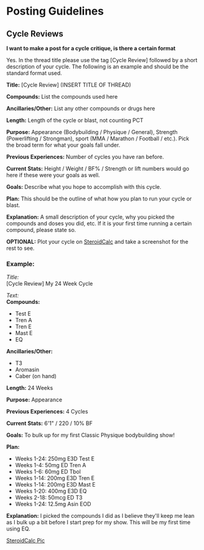 # Posting Guidelines

## Cycle Reviews

**I want to make a post for a cycle critique, is there a certain format**

Yes. In the thread title please use the tag [Cycle Review] followed by a short description of your cycle. The following is an example and should be the standard format used.

**Title:** [Cycle Review] (INSERT TITLE OF THREAD)

**Compounds:** List the compounds used here

**Ancillaries/Other:** List any other compounds or drugs here

**Length:** Length of the cycle or blast, not counting PCT

**Purpose:** Appearance (Bodybuilding / Physique / General), Strength (Powerlifting / Strongman), sport (MMA / Marathon / Football / etc.). Pick the broad term for what your goals fall under.

**Previous Experiences:** Number of cycles you have ran before.

**Current Stats:** Height / Weight / BF% / Strength or lift numbers would go here if these were your goals as well.

**Goals:** Describe what you hope to accomplish with this cycle.

**Plan:** This should be the outline of what how you plan to run your cycle or blast.

**Explanation:** A small description of your cycle, why you picked the compounds and doses you did, etc. If it is your first time running a certain compound, please state so.

**OPTIONAL:** Plot your cycle on [SteroidCalc](http://steroidcalc.com/) and take a screenshot for the rest to see.

### Example:

*Title:*  
[Cycle Review] My 24 Week Cycle

*Text:*  
**Compounds:**  
* Test E  
* Tren A  
* Tren E  
* Mast E  
* EQ  

**Ancillaries/Other:**  
* T3  
* Aromasin  
* Caber (on hand)  

**Length:** 24 Weeks

**Purpose:** Appearance

**Previous Experiences:** 4 Cycles

**Current Stats:** 6'1" / 220 / 10% BF

**Goals:** To bulk up for my first Classic Physique bodybuilding show!

**Plan:**  
* Weeks 1-24: 250mg E3D Test E  
* Weeks 1-4: 50mg ED Tren A  
* Weeks 1-6: 60mg ED Tbol  
* Weeks 1-14: 200mg E3D Tren E  
* Weeks 1-14: 200mg E3D Mast E  
* Weeks 1-20: 400mg E3D EQ  
* Weeks 2-18: 50mcg ED T3  
* Weeks 1-24: 12.5mg Asin EOD  

**Explanation:** I picked the compounds I did as I believe they'll keep me lean as I bulk up a bit before I start prep for my show. This will be my first time using EQ.

[SteroidCalc Pic](https://imgur.com/a/eETFi)